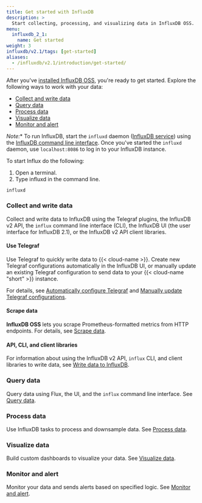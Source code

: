 ```yaml
---
title: Get started with InfluxDB
description: >
  Start collecting, processing, and visualizing data in InfluxDB OSS.
menu:
  influxdb_2_1:
    name: Get started
weight: 3
influxdb/v2.1/tags: [get-started]
aliases:
  - /influxdb/v2.1/introduction/get-started/
---
```


After you've [installed InfluxDB OSS](/influxdb/v2.1/install/), you're ready to get started. Explore the following ways to work with your data:

- [Collect and write data](#collect-and-write-data)
- [Query data](#query-data)
- [Process data](#process-data)
- [Visualize data](#visualize-data)
- [Monitor and alert](#monitor-and-alert)

*Note:** To run InfluxDB, start the `influxd` daemon ([InfluxDB service](/influxdb/v2.1/reference/cli/influxd/)) using the [InfluxDB command line interface](/influxdb/v2.1/reference/cli/influx/). Once you've started the `influxd` daemon, use `localhost:8086` to log in to your InfluxDB instance.

To start Influx do the following:
  1. Open a terminal.
  2. Type influxd in the command line.

```bash
influxd
```

### Collect and write data

Collect and write data to InfluxDB using the Telegraf plugins, the InfluxDB v2 API, the `influx` command line interface (CLI), the InfluxDB UI (the user interface for InfluxDB 2.1), or the InfluxDB v2 API client libraries.

#### Use Telegraf

Use Telegraf to quickly write data to {{< cloud-name >}}.
Create new Telegraf configurations automatically in the InfluxDB UI, or manually update an existing Telegraf configuration to send data to your {{< cloud-name "short" >}} instance.

For details, see [Automatically configure Telegraf](/influxdb/v2.1/write-data/no-code/use-telegraf/auto-config/)
and [Manually update Telegraf configurations](/influxdb/v2.1/write-data/no-code/use-telegraf/manual-config/).

#### Scrape data

**InfluxDB OSS** lets you scrape Prometheus-formatted metrics from HTTP endpoints. For details, see [Scrape data](/influxdb/v2.1/write-data/no-code/scrape-data/).

#### API, CLI, and client libraries

For information about using the InfluxDB v2 API, `influx` CLI, and client libraries to write data, see [Write data to InfluxDB](/influxdb/v2.1/write-data/).

### Query data

Query data using Flux, the UI, and the `influx` command line interface.
See [Query data](/influxdb/v2.1/query-data/).

### Process data

Use InfluxDB tasks to process and downsample data. See [Process data](/influxdb/v2.1/process-data/).

### Visualize data

Build custom dashboards to visualize your data.
See [Visualize data](/influxdb/v2.1/visualize-data/).

### Monitor and alert

Monitor your data and sends alerts based on specified logic.
See [Monitor and alert](/influxdb/v2.1/monitor-alert/).

